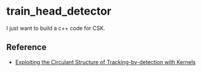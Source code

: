 # train_head_detector
I just want to build a c++ code for CSK.

Reference
----------
* [Exploiting the Circulant Structure of Tracking-by-detection with Kernels](http://www.robots.ox.ac.uk/~joao/circulant/)
